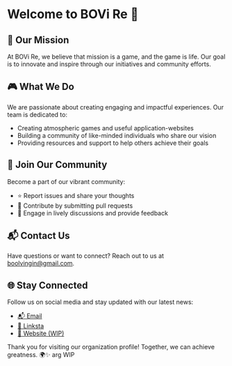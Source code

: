 # Welcome to BOVi Re 🚀

## 🌟 Our Mission
At BOVi Re, we believe that mission is a game, and the game is life. Our goal is to innovate and inspire through our initiatives and community efforts.

## 🎮 What We Do
We are passionate about creating engaging and impactful experiences. Our team is dedicated to:
- Creating atmospheric games and useful application-websites
- Building a community of like-minded individuals who share our vision
- Providing resources and support to help others achieve their goals

## 🤝 Join Our Community
Become a part of our vibrant community:
- ⭐ Report issues and share your thoughts
- 🔧 Contribute by submitting pull requests
- 💬 Engage in lively discussions and provide feedback

## 📬 Contact Us
Have questions or want to connect? Reach out to us at [boolvingin@gmail.com](mailto:boolvingin@gmail.com).

## 🌐 Stay Connected
Follow us on social media and stay updated with our latest news:
- [📬 Email](mailto:boolvingin@gmail.com)
- [🔗 Linksta](https://linksta.cc/@BOVi_Re)
- [🚧 Website (WIP)](https://www.youtube.com/watch?v=dQw4w9WgXcQ)

Thank you for visiting our organization profile! Together, we can achieve greatness. 🌍✨
arg WIP
